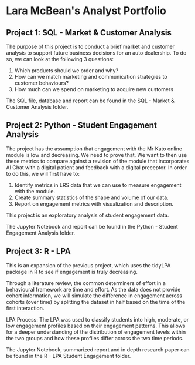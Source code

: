 # Lara McBean's Analyst Portfolio

## Project 1: SQL - Market & Customer Analysis

The purpose of this project is to conduct a brief market and customer analysis to support future business decisions for an auto dealership. To do so, we can look at the following 3 questions:
1. Which products should we order and why?
2. How can we match marketing and communication strategies to customer behaviours?
3. How much can we spend on marketing to acquire new customers

The SQL file, database and report can be found in the SQL - Market & Customer Analysis folder.

## Project 2: Python - Student Engagement Analysis

The project has the assumption that engagement with the Mr Kato online module is low and decreasing. We need to prove that. We want to then use these metrics to compare against a revision of the module that incorporates AI Chat with a digital patient and feedback with a digital preceptor. In order to do this, we will first have to:
1. Identify metrics in LRS data that we can use to measure engagement with the module.
2. Create summary statistics of the shape and volume of our data.
5. Report on engagement metrics with visualization and description.

This project is an exploratory analysis of student engagement data.

The Jupyter Notebook and report can be found in the Python - Student Engagement Analysis folder.

## Project 3: R - LPA 

This is an expansion of the previous project, which uses the tidyLPA package in R to see if engagement is truly decreasing. 

Through a literature review, the common determiners of effort in a behavioural framework are time and effort. As the data does not provide cohort information, we will simulate the difference in engagement across cohorts (over time) by splitting the dataset in half based on the time of the first interaction.

LPA Process: The LPA was used to classify students into high, moderate, or low engagement profiles based on their engagement patterns. This allows for a deeper understanding of the distribution of engagement levels within the two groups and how these profiles differ across the two time periods.

The Jupyter Notebook, summarized report and in depth research paper can be found in the R - LPA Student Engagement folder.
